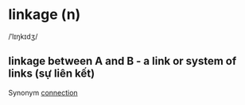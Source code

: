 # linkage (n)

/ˈlɪŋkɪdʒ/

## linkage between A and B - a link or system of links (sự liên kết)

Synonym [connection](connection-n.md)